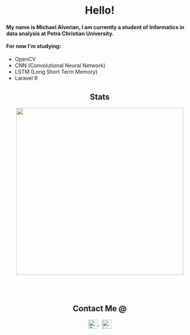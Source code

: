 <!--- <p align="center"><img src="" width="200px"/></p> --->
<h1 align="center"> Hello! </h1>
<h4 align="left"> My name is Michael Alverian, I am currently a student of Informatics in data analysis at Petra Christian University.<br><br>For now I'm studying: </h4>

<ul>
	<li>OpenCV</li>
	<li>CNN (Convolutional Neural Network)</li>
	<li>LSTM (Long Short Term Memory)</li>
	<li>Laravel 9</li>
</ul>

<h2 align="center"> Stats </h2>
<p align="center"><img src="https://github-readme-stats.vercel.app/api?username=michaelalverian&show_icons=true&theme=gruvbox&hide=prs" width="450"/></p>

<br><br>

<h2 align="center"> Contact Me @ </h2>
<p align="center">
	<a href="https://twitter.com/michaelalverian">
		<img align="center" alt="Twitter (Michael Alverian)" width="25px" target="blank" src="https://raw.githubusercontent.com/peterthehan/peterthehan/master/assets/twitter.svg" />
	</a>&nbsp;
	<a href="https://www.linkedin.com/in/michael-alverian-03851a21b/">
		<img align="center" alt="LinkedIn (Michael Alverian)" width="25px" target="blank" src="https://raw.githubusercontent.com/peterthehan/peterthehan/master/assets/linkedin.svg" />
	</a>
</p>


<!---
michaelalverian/michaelalverian is a ✨ special ✨ repository because its `README.md` (this file) appears on your GitHub profile.
You can click the Preview link to take a look at your changes.
--->
